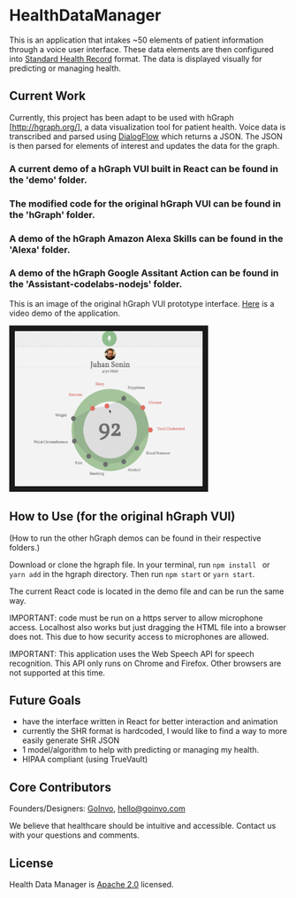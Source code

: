 # HealthDataManager
This is an application that intakes ~50 elements of patient information through a voice user interface. These data elements are then configured into [Standard Health Record](http://standardhealthrecord.org) format. The data is displayed visually for predicting or managing health. 

## Current Work
Currently, this project has been adapt to be used with hGraph [http://hgraph.org/], a data visualization tool for patient health. Voice data is transcribed and parsed using [DialogFlow](https://dialogflow.com) which returns a JSON. The JSON is then parsed for elements of interest and updates the data for the graph. 

### A current demo of a hGraph VUI built in React can be found in the 'demo' folder.
### The modified code for the original hGraph VUI can be found in the 'hGraph' folder.
### A demo of the hGraph Amazon Alexa Skills can be found in the 'Alexa' folder.
### A demo of the hGraph Google Assitant Action can be found in the 'Assistant-codelabs-nodejs' folder.



This is an image of the original hGraph VUI prototype interface. <a href="https://youtu.be/Q_3ly1Erp9o">Here</a> is a video demo of the application.



 <img src="images/hgraph.png" alt="IMAGE ALT TEXT HERE" width="340" height="280" border="10" />


## How to Use (for the original hGraph VUI)
(How to run the other hGraph demos can be found in their respective folders.)

Download or clone the hgraph file. In your terminal, run ```npm install ``` or ```yarn add``` in the hgraph directory. Then run ```npm start``` or ```yarn start```. 

The current React code is located in the demo file and can be run the same way.

IMPORTANT: code must be run on a https server to allow microphone access. Localhost also works but just dragging the HTML file into a browser does not. This due to how security access to microphones are allowed.

IMPORTANT: This application uses the Web Speech API for speech recognition. This API only runs on Chrome and Firefox. Other browsers are not supported at this time. 

## Future Goals 
- have the interface written in React for better interaction and animation
- currently the SHR format is hardcoded, I would like to find a way to more easily generate SHR JSON
- 1 model/algorithm to help with predicting or managing my health.
- HIPAA compliant (using TrueVault)

## Core Contributors
Founders/Designers: [GoInvo](http://www.goinvo.com/), [hello@goinvo.com](mailto:hello@goinvo.com)

We believe that healthcare should be intuitive and accessible. Contact us with your questions and comments.

## License
Health Data Manager is [Apache 2.0](https://github.com/goinvo/HealthDataManager/blob/master/LICENSE) licensed.

